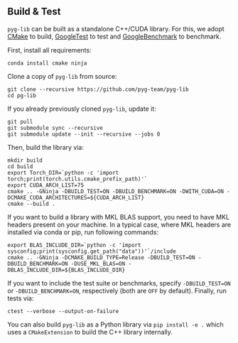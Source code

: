 ## Build & Test

`pyg-lib` can be built as a standalone C++/CUDA library.
For this, we adopt [CMake](https://cmake.org/) to build, [GoogleTest](https://github.com/google/googletest) to test
and [GoogleBenchmark](https://github.com/google/benchmark) to benchmark.

First, install all requirements:

```
conda install cmake ninja
```

Clone a copy of `pyg-lib` from source:

```
git clone --recursive https://github.com/pyg-team/pyg-lib
cd pg-lib
```

If you already previously cloned `pyg-lib`, update it:

```
git pull
git submodule sync --recursive
git submodule update --init --recursive --jobs 0
```

Then, build the library via:

```
mkdir build
cd build
export Torch_DIR=`python -c 'import torch;print(torch.utils.cmake_prefix_path)'`
export CUDA_ARCH_LIST=75
cmake .. -GNinja -DBUILD_TEST=ON -DBUILD_BENCHMARK=ON -DWITH_CUDA=ON -DCMAKE_CUDA_ARCHITECTURES=${CUDA_ARCH_LIST}
cmake --build .
```

If you want to build a library with MKL BLAS support, you need to have MKL headers present on your machine.
In a typical case, where MKL headers are installed via conda or pip, run following commands:

```
export BLAS_INCLUDE_DIR=`python -c 'import sysconfig;print(sysconfig.get_path("data"))'`/include
cmake .. -GNinja -DCMAKE_BUILD_TYPE=Release -DBUILD_TEST=ON -DBUILD_BENCHMARK=ON -DUSE_MKL_BLAS=ON -DBLAS_INCLUDE_DIR=${BLAS_INCLUDE_DIR}
```

If you want to include the test suite or benchmarks, specify `-DBUILD_TEST=ON` or `-DBUILD_BENCHMARK=ON`, respectively
(both are `OFF` by default).
Finally, run tests via:
```
ctest --verbose --output-on-failure
```

You can also build `pyg-lib` as a Python library via `pip install -e .` which uses a `CMakeExtension` to build the C++ library internally.
